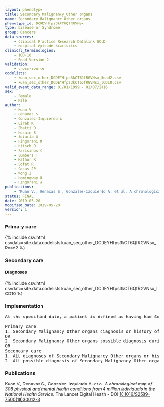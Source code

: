 ```yaml
---
layout: phenotype
title: Secondary Malignancy_Other organs
name: Secondary Malignancy_Other organs
phenotype_id: DCDEYHfps3kCT6QfRGVNsx 
type: Disease or Syndrome
group: Cancers
data_sources: 
    - Clinical Practice Research Datalink GOLD
    - Hospital Episode Statistics
clinical_terminologies: 
    - ICD-10
    - Read Version 2
validation: 
    - cross-source
codelists: 
    - kuan_sec_other_DCDEYHfps3kCT6QfRGVNsx_Read2.csv
    - kuan_sec_other_DCDEYHfps3kCT6QfRGVNsx_ICD10.csv
valid_event_data_range: 01/01/1999 - 01/07/2016
sex: 
    - Female
    - Male
author: 
    - Kuan V
    - Denaxas S
    - Gonzalez-Izquierdo A
    - Direk K
    - Bhatti O
    - Husain S
    - Sutaria S
    - Hingorani M
    - Nitsch D
    - Parisinos C
    - Lumbers T
    - Mathur R
    - Sofat R
    - Casas JP
    - Wong I
    - Hemingway H
    - Hingorani A
publications: 
    - 'Kuan V., Denaxas S., Gonzalez-Izquierdo A. et al. A chronological map of 308 physical and mental health conditions from 4 million individuals in the National Health Service. The Lancet Digital Health - DOI: 10.1016/S2589-7500(19)30012-3' 
status: FINAL
date: 2019-05-20
modified_date: 2019-05-20
version: 1
---
```

### Primary care 
{% include csv.html csvdata=site.data.codelists.kuan_sec_other_DCDEYHfps3kCT6QfRGVNsx_Read2 %}
### Secondary care 
#### Diagnoses 
{% include csv.html csvdata=site.data.codelists.kuan_sec_other_DCDEYHfps3kCT6QfRGVNsx_ICD10 %}
### Implementation 
<pre>At the specified date, a patient is defined as having had Secondary Malignancy Other organs IF they meet the criteria for any of the following on or before the specified date. The earliest date on which the individual meets any of the following criteria on or before the specified date is defined as the first event date:

Primary care
1. Secondary Malignancy Other organs diagnosis or history of diagnosis during a consultation 
OR
2. Secondary Malignancy Other organs possible diagnosis during a consultation IF NO record satisfying criteria for Secondary Malignancy of any other organ
OR
Secondary care
1. ALL diagnoses of Secondary Malignancy Other organs or history of diagnosis during a hospitalization
2. ALL possible diagnosis of Secondary Malignancy Other organs during a hospitalization IF NO record satisfying criteria for Secondary Malignancy of any other organ</pre> 
 
### Publications 
Kuan V., Denaxas S., Gonzalez-Izquierdo A. et al. _A chronological map of 308 physical and mental health conditions from 4 million individuals in the National Health Service_. The Lancet Digital Health - DOI <a href='https://www.thelancet.com/journals/landig/article/PIIS2589-7500(19)30012-3/fulltext'>10.1016/S2589-7500(19)30012-3</a>